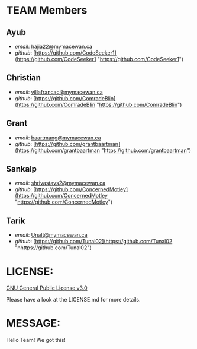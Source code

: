# TEAM Members
## Ayub
- _email_: hajia22@mymacewan.ca
- _github_: [https://github.com/CodeSeeker1](https://github.com/CodeSeeker1 "https://github.com/CodeSeeker1")

## Christian 
- _email_: villafrancac@mymacewan.ca
- _github_: [https://github.com/ComradeBlin](https://github.com/ComradeBlin "https://github.com/ComradeBlin")

## Grant
- _email_: baartmang@mymacewan.ca
- _github_: [https://github.com/grantbaartman](https://github.com/grantbaartman "https://github.com/grantbaartman")

## Sankalp
- _email_: shrivastavs2@mymacewan.ca
- _github_: [https://github.com/ConcernedMotley](https://github.com/ConcernedMotley "https://github.com/ConcernedMotley")

## Tarik
- _email_: Unalt@mymacewan.ca
- _github_: [https://github.com/Tunal02](https://github.com/Tunal02 "hhttps://github.com/Tunal02")

# LICENSE:
[GNU General Public License v3.0](https://choosealicense.com/licenses/gpl-3.0/)

Please have a look at the LICENSE.md for more details.

# MESSAGE:
Hello Team! We got this!
